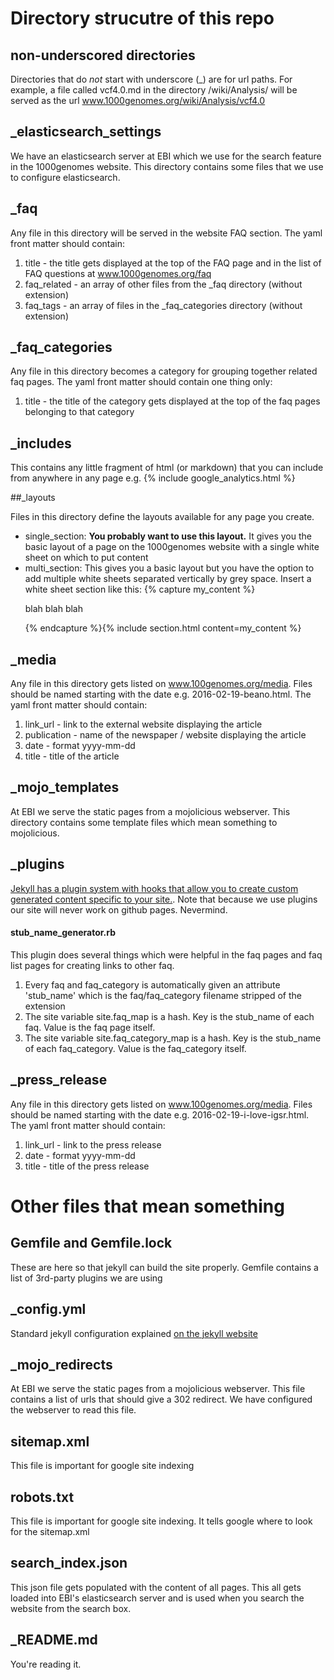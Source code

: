 # Directory strucutre of this repo

## non-underscored directories

Directories that do *not* start with underscore (_) are for url paths.  For example, a file called vcf4.0.md in the directory /wiki/Analysis/ will be served as the url www.1000genomes.org/wiki/Analysis/vcf4.0

## _elasticsearch_settings

We have an elasticsearch server at EBI which we use for the search feature in the 1000genomes website.  This directory contains some files that we use to configure elasticsearch.

## _faq

Any file in this directory will be served in the website FAQ section.  The yaml front matter should contain:

1. title - the title gets displayed at the top of the FAQ page and in the list of FAQ questions at www.1000genomes.org/faq
2. faq_related - an array of other files from the _faq directory (without extension)
3. faq_tags - an array of files in the _faq_categories directory (without extension)

## _faq_categories

Any file in this directory becomes a category for grouping together related faq pages.  The yaml front matter should contain one thing only:

1. title - the title of the category gets displayed at the top of the faq pages belonging to that category

## _includes

This contains any little fragment of html (or markdown) that you can include from anywhere in any page e.g. {% include google_analytics.html %}

##_layouts

Files in this directory define the layouts available for any page you create.

* single_section: **You probably want to use this layout.** It gives you the basic layout of a page on the 1000genomes website with a single white sheet on which to put content
* multi_section: This gives you a basic layout but you have the option to add multiple white sheets separated vertically by grey space. Insert a white sheet section like this: {% capture my_content %}<p> blah blah blah </p>{% endcapture %}{% include section.html content=my_content %}

## _media

Any file in this directory gets listed on www.100genomes.org/media. Files should be named starting with the date e.g. 2016-02-19-beano.html. The yaml front matter should contain:

1. link_url - link to the external website displaying the article
2. publication - name of the newspaper / website displaying the article
3. date - format yyyy-mm-dd
4. title - title of the article

## _mojo_templates

At EBI we serve the static pages from a mojolicious webserver.  This directory contains some template files which mean something to mojolicious.

## _plugins

[Jekyll has a plugin system with hooks that allow you to create custom generated content specific to your site.](http://jekyllrb.com/docs/plugins/). Note that because we use plugins our site will never work on github pages. Nevermind.

#### stub_name_generator.rb

This plugin does several things which were helpful in the faq pages and faq list pages for creating links to other faq.

1. Every faq and faq_category is automatically given an attribute 'stub_name' which is the faq/faq_category filename stripped of the extension
2. The site variable site.faq_map is a hash.  Key is the stub_name of each faq.  Value is the faq page itself.
3. The site variable site.faq_category_map is a hash. Key is the stub_name of each faq_category.  Value is the faq_category itself.

## _press_release

Any file in this directory gets listed on www.100genomes.org/media. Files should be named starting with the date e.g. 2016-02-19-i-love-igsr.html. The yaml front matter should contain:

1. link_url - link to the press release
3. date - format yyyy-mm-dd
4. title - title of the press release


# Other files that mean something

## Gemfile and Gemfile.lock

These are here so that jekyll can build the site properly.  Gemfile contains a list of 3rd-party plugins we are using

## _config.yml

Standard jekyll configuration explained [on the jekyll website](http://jekyllrb.com/docs/configuration/)

## _mojo_redirects

At EBI we serve the static pages from a mojolicious webserver. This file contains a list of urls that should give a 302 redirect. We have configured the webserver to read this file.

## sitemap.xml

This file is important for google site indexing

## robots.txt

This file is important for google site indexing.  It tells google where to look for the sitemap.xml

## search_index.json

This json file gets populated with the content of all pages.  This all gets loaded into EBI's elasticsearch server and is used when you search the website from the search box.

## _README.md

You're reading it.
